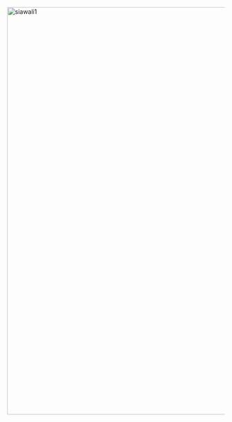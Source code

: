 <img width="944" alt="siawali1" src="https://github.com/Bidicte/siawali/assets/61437609/3b5fbcde-1cc2-4069-8bc5-782faa34ca14">




